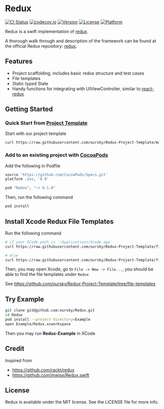 # Redux

[![CI Status](http://img.shields.io/travis/oursky/Redux.svg?style=flat)](https://travis-ci.org/oursky/Redux)
[![codecov.io](https://codecov.io/github/oursky/Redux/coverage.svg?branch=master)](https://codecov.io/github/oursky/Redux?branch=master)
[![Version](https://img.shields.io/cocoapods/v/Redux.svg?style=flat)](http://cocoapods.org/pods/Redux)
[![License](https://img.shields.io/cocoapods/l/Redux.svg?style=flat)](http://cocoapods.org/pods/Redux)
[![Platform](https://img.shields.io/cocoapods/p/Redux.svg?style=flat)](http://cocoapods.org/pods/Redux)

Redux is a swift implementation of [redux](https://github.com/rackt/redux).

A thorough walk through and description of the framework can be found at the official Redux repository: [redux](http://redux.js.org/index.html).

## Features

- Project scaffolding, includes basic redux structure and test cases
- File templates
- Static typed State
- Handy functions for integrating with UIViewController, similar to [react-redux](https://github.com/rackt/react-redux)

## Getting Started

### Quick Start from [Project Template](https://github.com/oursky/Redux-Project-Template)

Start with our project template

```bash
curl https://raw.githubusercontent.com/oursky/Redux-Project-Template/master/download | bash -s YOUR_PROJECT_NAME
```

### Add to an existing project with [CocoaPods](https://guides.cocoapods.org/)

Add the following in Podfile
```ruby
source 'https://github.com/CocoaPods/Specs.git'
platform :ios, '8.0'

pod "Redux", "~> 0.1.0"
```

Then, run the following command
```bash
pod install
```

## Install Xcode Redux File Templates

Run the following command
```bash
# if your XCode path is '/Applications/Xcode.app'
curl https://raw.githubusercontent.com/oursky/Redux-Project-Template/file-templates/install-template.sh | bash -s

# else
curl https://raw.githubusercontent.com/oursky/Redux-Project-Template/file-templates/install-template.sh | bash -s YOUR_XCODE_PATH
```

Then, you may open Xcode, go to `File -> New -> File...`, you should be able to find the file templates under `Redux`

See https://github.com/oursky/Redux-Project-Template/tree/file-templates

## Try Example

```bash
git clone git@github.com:oursky/Redux.git
cd Redux
pod install --project-directory=Example
open Example/Redux.xcworkspace
```

Then you may run **Redux-Example** in XCode

## Credit

Inspired from
- https://github.com/rackt/redux
- https://github.com/mwise/Redux.swift

## License

Redux is available under the MIT license. See the LICENSE file for more info.
